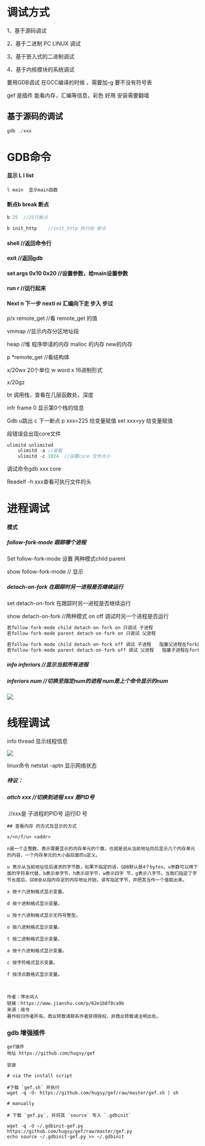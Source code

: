 # 调试方式

1、基于源码调试

2、基于二进制 PC LINUX 调试

3、基于嵌入式的二进制调试

4、基于内核模块的系统调试



要用GDB调试  在GCC编译的时候 ，需要加-g   要不没有符号表



gef  是插件 能看内存，汇编等信息，彩色 好用  安装需要翻墙



## 基于源码的调试

```c++
gdb ./xxx
```



# GDB命令

#### 显示 L l list 

```
l main  显示main函数
```



#### 断点b break  断点

```c
b 25  //25行断点

b init_http    //init_http 执行处 断点
```

#### shell  //返回命令行

#### exit //返回gdb

#### set args  0x10 0x20  //设置参数，给main设置参数

#### run r   //运行起来

#### Next n 下一步  nexti ni 汇编向下走     步入 步过

p/x remote_get  //看 remote_get 的值

vmmap  //显示内存分区地址段

heap   //堆  程序申请的内存 malloc 的内存 new的内存

p *remote_get   //看结构体

x/20wx   20个单位 w word x 16进制形式

x/20gz  

bt 调用栈，查看在几层函数处，深度

infr frame 0  显示第0个栈的信息

 Gdb u跳出
   c 下一断点
  p xxx=225  给变量赋值
set xxx=yy 给变量赋值

段错误会出现core文件



```c
ulimitd unlimited
    ulimitd -a //查看
    ulimitd -c 1024  //设置core 文件大小
```



调试命令gdb xxx core

Readelf -h xxx查看可执行文件的头

# 进程调试

#### 模式  

##### follow-fork-mode  跟踪哪个进程

Set follow-fork-mode   设置  两种模式child parent

show follow-fork-mode   //  显示

##### detach-on-fork  在跟踪时另一进程是否继续运行

set detach-on-fork  在跟踪时另一进程是否继续运行

show detach-on-fork  //两种模式  on off        调试时另一个进程是否运行

``` c
若follow-fork-mode child detach-on-fork on 只调试 子进程
若follow-fork-mode parent detach-on-fork on 只调试 父进程

若follow-fork-mode child detach-on-fork off 调试 子进程   阻塞父进程在fork的断点处
若follow-fork-mode parent detach-on-fork off 调试 父进程   阻塞子进程在fork的断点处
```

##### info inferiors  //显示当前所有进程

##### inferiors num   //切换至指定num的进程  num是上个命令显示的num

![](D:\code\gdb调试相关\微信图片_20210714222100.jpg)  

# 线程调试

info thread 显示线程信息







![](D:\code\gdb调试相关\微信图片_20210714222107.jpg)













linux命令  netstat -aptn  显示网络状态 















##### 待议：

##### 	 attch xxx  //切换到进程 xxx 是PID号

​	//xxx是 子进程的PID号 运行ID 号





























```
## 查看内存 的方式及显示的方式

x/<n/f/u> <addr>

n是一个正整数，表示需要显示的内存单元的个数，也就是说从当前地址向后显示几个内存单元的内容，一个内存单元的大小由后面的u定义。

u 表示从当前地址往后请求的字节数，如果不指定的话，GDB默认是4个bytes。u参数可以用下面的字符来代替，b表示单字节，h表示双字节，w表示四字 节，g表示八字节。当我们指定了字节长度后，GDB会从指内存定的内存地址开始，读写指定字节，并把其当作一个值取出来。

x 按十六进制格式显示变量。

d 按十进制格式显示变量。

u 按十六进制格式显示无符号整型。

o 按八进制格式显示变量。

t 按二进制格式显示变量。

a 按十六进制格式显示变量。

c 按字符格式显示变量。

f 按浮点数格式显示变量。



作者：萍水间人
链接：https://www.jianshu.com/p/62e1b8f8ca9b
来源：简书
著作权归作者所有。商业转载请联系作者获得授权，非商业转载请注明出处。
```



















### gdb 增强插件

 ``` 
 gef插件
 地址 https://github.com/hugsy/gef
 
 安装
 
 # via the install script
 
 #下载 `gef.sh` 并执行
 wget -q -O- https://github.com/hugsy/gef/raw/master/gef.sh | sh
 
 # manually
 
 # 下载 `gef.py`, 并将其 `source` 写入 `.gdbinit`
 
 wget -q -O ~/.gdbinit-gef.py https://github.com/hugsy/gef/raw/master/gef.py
 echo source ~/.gdbinit-gef.py >> ~/.gdbinit
 
 ```

